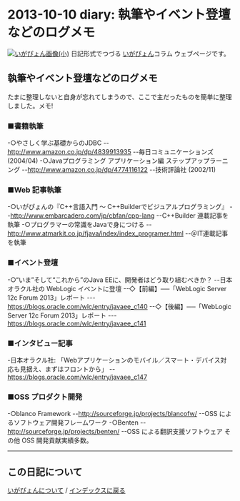 2013-10-10 diary: 執筆やイベント登壇などのログメモ
=====================================================================================================
[![いがぴょん画像(小)](https://igapyon.github.io/diary/images/iga200306s.jpg "いがぴょん")](https://igapyon.github.io/diary/memo/memoigapyon.html) 日記形式でつづる [いがぴょん](https://igapyon.github.io/diary/memo/memoigapyon.html)コラム ウェブページです。

## 執筆やイベント登壇などのログメモ

たまに整理しないと自身が忘れてしまうので、ここで主だったものを簡単に整理しました。メモ!


### ■書籍執筆

-○やさしく学ぶ基礎からのJDBC
--http://www.amazon.co.jp/dp/4839913935
--毎日コミュニケーションズ (2004/04) 
-○Javaプログラミング アプリケーション編 ステップアップラーニング
--http://www.amazon.co.jp/dp/4774116122
--技術評論社 (2002/11)


### ■Web 記事執筆

-○いがぴょんの『C++言語入門 ～ C++Builderでビジュアルプログラミング』
--http://www.embarcadero.com/jp/cbfan/cpp-lang
--C++Builder 連載記事を執筆
-○プログラマーの常識をJavaで身につける
--http://www.atmarkit.co.jp/fjava/index/index_programer.html
--＠IT連載記事を執筆


### ■イベント登壇

-○“いま”そして“これから”のJava EEに、開発者はどう取り組むべきか？
--日本オラクル社の WebLogic イベントに登壇
--◇【前編】──「WebLogic Server 12c Forum 2013」レポート
---https://blogs.oracle.com/wlc/entry/javaee_c140
--◇【後編】──「WebLogic Server 12c Forum 2013」レポート
---https://blogs.oracle.com/wlc/entry/javaee_c141


### ■インタビュー記事

-日本オラクル社: 「Webアプリケーションのモバイル／スマート・デバイス対応も見据え、まずはフロントから」 
--https://blogs.oracle.com/wlc/entry/javaee_c147


### ■OSS プロダクト開発

-○blanco Framework
--http://sourceforge.jp/projects/blancofw/
--OSS によるソフトウェア開発フレームワーク
-○Benten
--http://sourceforge.jp/projects/benten/
--OSS による翻訳支援ソフトウェア
その他 OSS 開発貢献実績多数。


----------------------------------------------------------------------------------------------------

## この日記について
[いがぴょんについて](http://www.igapyon.jp/igapyon/diary/memo/memoigapyon.html) / [インデックスに戻る](https://igapyon.github.io/diary/idxall.html)
